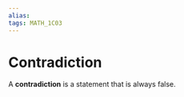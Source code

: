 ```yaml
---
alias:
tags: MATH_1C03
---
```

# Contradiction
A **contradiction** is a statement that is always false.